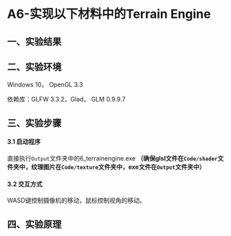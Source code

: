 # A6-实现以下材料中的Terrain Engine

## 一、实验结果

## 二、实验环境

Windows 10， OpenGL 3.3

依赖库：GLFW 3.3.2，Glad， GLM 0.9.9.7



## 三、实验步骤

#### 3.1 启动程序

直接执行``Output``文件夹中的6_terrainengine.exe
**（确保glsl文件在``Code/shader``文件夹中，纹理图片在``Code/texture``文件夹中，exe文件在``Output``文件夹中）**

#### 3.2 交互方式

WASD键控制摄像机的移动，鼠标控制视角的移动。



## 四、实验原理